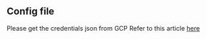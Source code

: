 ## Config file

Please get the credentials json from GCP
Refer to this article [here](https://developers.google.com/drive/api/quickstart/python#authorize_credentials_for_a_desktop_application)
